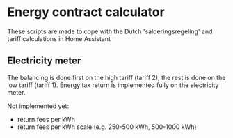 # Energy contract calculator
These scripts are made to cope with the Dutch 'salderingsregeling' and tariff calculations in Home Assistant

## Electricity meter
The balancing is done first on the high tariff (tariff 2), the rest is done on the low tariff (tariff 1).
Energy tax return is implemented fully on the electricity meter. 

Not implemented yet:
- return fees per kWh
- return fees per kWh scale (e.g. 250-500 kWh, 500-1000 kWh)
